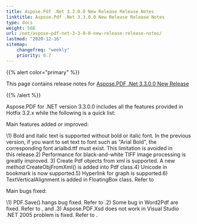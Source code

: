 ```yaml
---
title: Aspose.Pdf .Net 3.3.0.0 New Release Release Notes
linktitle: Aspose.Pdf .Net 3.3.0.0 New Release Release Notes
type: docs
weight: 560
url: /net/aspose-pdf-net-3-3-0-0-new-release-release-notes/
lastmod: "2020-12-16"
sitemap:
    changefreq: "weekly"
    priority: 0.7
---
```


{{% alert color="primary" %}}

This page contains release notes for [Aspose.PDF .Net 3.3.0.0 New Release](http://www.aspose.com/downloads/pdf/net/new-releases/aspose.pdf-.net-3.3.0.0-new-release/)

{{% /alert %}}

Aspose.PDF for .NET version 3.3.0.0 includes all the features provided in Hotfix 3.2.x while the following is a quick list:

Main features added or improved:

\1) Bold and italic text is supported without bold or italic font. In the previous version, if you want to set text to font such as "Arial Bold", the corresponding font arialbd.ttf must exist. This limitation is avoided in this release.2) Performance for black-and-white TIFF image processing is greatly improved. 3) Create Pdf objects from xml is supported. A new method CreateObjFromXml() is added into Pdf class.4) Unicode in bookmark is now supported.5) Hyperlink for graph is supported.6) TextVerticalAlignment is added in FloatingBox class. Refer to

Main bugs fixed:

\1) PDF.Save() hangs bug fixed. Refer to .2) Some bug in Word2Pdf are fixed. Refer to , and .3) Aspose.PDF.Xsd does not work in Visual Studio .NET 2005 problem is fixed. Refer to .

